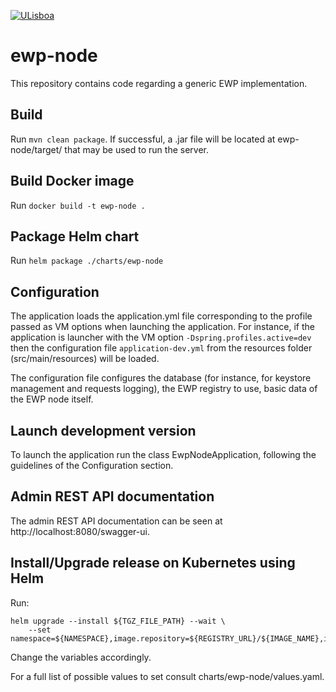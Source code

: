 [![ULisboa](https://www.ulisboa.pt/sites/ulisboa.pt/themes/bs3/logo.png)](https://www.ulisboa.pt/)

# ewp-node
This repository contains code regarding a generic EWP implementation.

## Build

Run ```mvn clean package```.
If successful, a .jar file will be located at ewp-node/target/ that may be used to run the server.

## Build Docker image

Run ```docker build -t ewp-node .```

## Package Helm chart

Run ```helm package ./charts/ewp-node```

## Configuration

The application loads the application.yml file corresponding to the profile passed as VM options when launching the application.
For instance, if the application is launcher with the VM option ```-Dspring.profiles.active=dev``` then the 
configuration file ```application-dev.yml``` from the resources folder (src/main/resources) will be loaded.

The configuration file configures the database (for instance, for keystore management and requests logging), 
the EWP registry to use, basic data of the EWP node itself.

## Launch development version

To launch the application run the class EwpNodeApplication, following the guidelines of the Configuration section.

## Admin REST API documentation

The admin REST API documentation can be seen at http://localhost:8080/swagger-ui.

## Install/Upgrade release on Kubernetes using Helm

Run:
```
helm upgrade --install ${TGZ_FILE_PATH} --wait \
    --set namespace=${NAMESPACE},image.repository=${REGISTRY_URL}/${IMAGE_NAME},image.tag=${TAG},ingress.host=${HOST}
```

Change the variables accordingly.

For a full list of possible values to set consult charts/ewp-node/values.yaml.